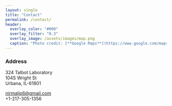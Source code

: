```yaml
---
layout: single
title: "Contact"
permalink: /contact/
header:
  overlay_color: "#000"
  overlay_filter: "0.3"
  overlay_image: /assets/images/map.png
  caption: "Photo credit: [**Google Maps**](https://www.google.com/maps/place/Talbot+Laboratory/@40.1118564,-88.2304353,17z/data=!3m2!4b1!5s0x880cd74071cf5ba5:0xcf6a0239ea835b58!4m5!3m4!1s0x880cd740707931a5:0xaf5e6ed0f0f5472c!8m2!3d40.1118523!4d-88.2282413)"
---
```


### Address


324 Talbot Laboratory<br /> 104S Wright St<br />Urbana, IL-61801




nirmaljp6@gmail.com<br /> +1-217-305-1356



